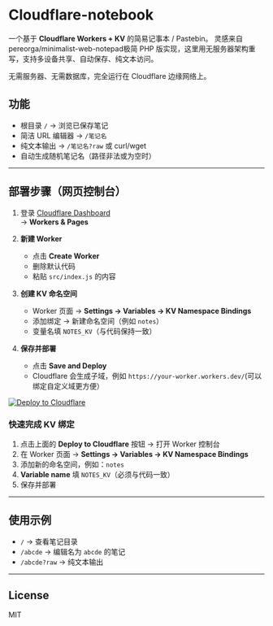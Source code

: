 # Cloudflare-notebook
一个基于 **Cloudflare Workers + KV** 的简易记事本 / Pastebin。 
灵感来自pereorga/minimalist-web-notepad极简 PHP 版实现，这里用无服务器架构重写，支持多设备共享、自动保存、纯文本访问。

无需服务器、无需数据库，完全运行在 Cloudflare 边缘网络上。  

## 功能

- 根目录 `/` → 浏览已保存笔记
- 简洁 URL 编辑器 → `/笔记名`  
- 纯文本输出 → `/笔记名?raw` 或 curl/wget  
- 自动生成随机笔记名（路径非法或为空时）  

---

## 部署步骤（网页控制台）

1. 登录 [Cloudflare Dashboard](https://dash.cloudflare.com/)  
   → **Workers & Pages**

2. **新建 Worker**  
   - 点击 **Create Worker**  
   - 删除默认代码  
   - 粘贴 `src/index.js` 的内容

3. **创建 KV 命名空间**  
   - Worker 页面 → **Settings → Variables → KV Namespace Bindings**  
   - 添加绑定 → 新建命名空间（例如 `notes`）  
   - 变量名填 `NOTES_KV`（与代码保持一致）

4. **保存并部署**  
   - 点击 **Save and Deploy**  
   - Cloudflare 会生成子域，例如 `https://your-worker.workers.dev/`(可以绑定自定义域更方便）

[![Deploy to Cloudflare](https://img.shields.io/badge/Deploy-Cloudflare-blue)](https://dash.cloudflare.com/workers/deploy)

### 快速完成 KV 绑定

1. 点击上面的 **Deploy to Cloudflare** 按钮 → 打开 Worker 控制台  
2. 在 Worker 页面 → **Settings → Variables → KV Namespace Bindings**  
3. 添加新的命名空间，例如：`notes`  
4. **Variable name** 填 `NOTES_KV`（必须与代码一致）  
5. 保存并部署

---

## 使用示例

- `/` → 查看笔记目录  
- `/abcde` → 编辑名为 `abcde` 的笔记  
- `/abcde?raw` → 纯文本输出  

---

## License

MIT
